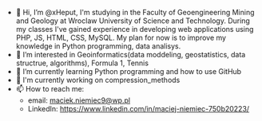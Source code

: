 - 👋 Hi, I’m @xHeput, I'm studying in the Faculty of Geoengineering Mining and Geology at Wroclaw University of Science and Technology.
  During my classes I've gained experience in developing web applications using PHP, JS, HTML, CSS, MySQL. My plan for now is to
  improve my knowledge in Python programming, data analisys.
- 👀 I’m interested in Geoinformatics(data moddeling, geostatistics, data structrue, algorithms), Formula 1, Tennis
- 🌱 I’m currently learning Python programming and how to use GitHub
- 🔭 I'm currently working on compression_methods
- 📫 How to reach me: 
  - email: maciek.niemiec9@wp.pl
  - LinkedIn: https://www.linkedin.com/in/maciej-niemiec-750b20223/
